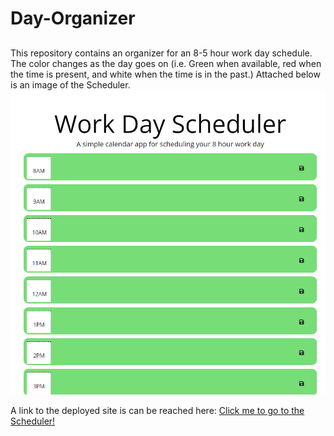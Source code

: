 # Day-Organizer

##

This repository contains an organizer for an 8-5 hour work day schedule. The color changes as the day goes on (i.e. Green when available, red when the time is present, and white when the time is in the past.) 
Attached below is an image of the Scheduler.
![WorkScheduler](https://github.com/bennyle890/Day-Organizer/blob/main/Develop/assets/images/WorkScheduleOrg.png?raw=true)

A link to the deployed site is can be reached here: [Click me to go to the Scheduler!](https://bennyle890.github.io/Day-Organizer/)
